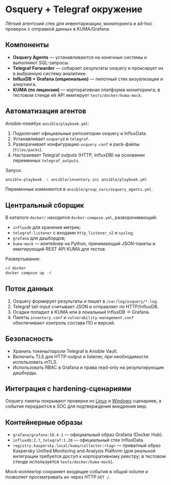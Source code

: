 # Osquery + Telegraf окружение

Лёгкий агентский стек для инвентаризации, мониторинга и ad-hoc проверок с отправкой данных в KUMA/Grafana.

## Компоненты
- **Osquery Agents** — устанавливаются на конечные системы и выполняют SQL-запросы.
- **Telegraf Forwarder** — собирает результаты osquery и проксирует их в выбранную систему аналитики.
- **InfluxDB + Grafana (опционально)** — пилотный стек визуализации и алертинга.
- **KUMA (по лицензии)** — корпоративная платформа мониторинга; в тестовом стенде её API имитирует `tests/docker/kuma-mock`.

## Автоматизация агентов
Ansible-плейбук `ansible/playbook.yml`:
1. Подключает официальные репозитории osquery и InfluxData.
2. Устанавливает `osqueryd` и `telegraf`.
3. Разворачивает конфигурацию `osquery.conf` и pack-файлы (`files/packs`).
4. Настраивает Telegraf outputs (HTTP, InfluxDB) на основании переменных `telegraf_outputs`.

Запуск:
```bash
ansible-playbook -i ansible/inventory.ini ansible/playbook.yml
```
Переменные изменяются в `ansible/group_vars/osquery_agents.yml`.

## Центральный сборщик
В каталоге `docker/` находится `docker-compose.yml`, разворачивающий:
- `influxdb` для хранения метрик;
- `telegraf-listener` с входами `http_listener_v2` и `syslog`;
- `grafana` для дашбордов;
- `kuma-mock` — контейнер на Python, принимающий JSON-пакеты и имитирующий REST API KUMA для тестов.

Развертывание:
```bash
cd docker
docker compose up -d
```

## Поток данных
1. Osquery формирует результаты и пишет в `/var/log/osquery/*.log`.
2. Telegraf tail-input считывает JSON и отправляет по HTTP/InfluxDB.
3. Осадки попадют в KUMA или в локальный InfluxDB -> Grafana.
4. Пакеты `inventory.conf` и `vulnerability-management.conf` обеспечивают контроль состава ПО и версий.

## Безопасность
- Хранить токены/пароли Telegraf в Ansible Vault.
- Включить TLS для HTTP-output и listener, при необходимости использовать mTLS.
- Использовать RBAC в Grafana и права read-only на результирующие дашборды.

## Интеграция с hardening-сценариями
Osquery пакеты покрывают проверки из [Linux](../../hardening-scenarios/linux.md) и [Windows](../../hardening-scenarios/windows.md) сценариев, а события передаются в SOC для подтверждения внедрения мер.


## Контейнерные образы

- `grafana/grafana:10.4.1` — официальный образ Grafana (Docker Hub).
- `influxdb:2.7`, `telegraf:1.28` — официальный стек InfluxData.
- `registry.kaspersky.local/kuma/collector:<tag>` — приватный образ Kaspersky Unified Monitoring and Analysis Platform (для реальной интеграции требуется доступ к корпоративному реестру; в тестовом стенде используется `tests/docker/kuma-mock`).

Mock-коллектор сохраняет входящие события в общий volume и позволяет просматривать их через HTTP `GET /`.
